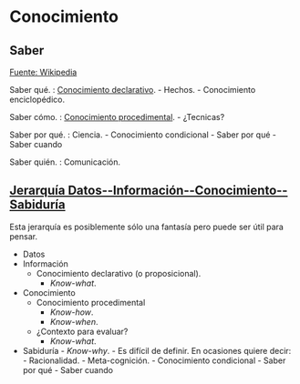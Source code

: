 # Conocimiento

## Saber 

[Fuente: Wikipedia](https://en.wikipedia.org/wiki/Know-how)

Saber qué.
:    [Conocimiento declarativo](https://es.wikipedia.org/wiki/Conocimiento_declarativo).
    - Hechos.
    - Conocimiento enciclopédico.

Saber cómo.
:    [Conocimiento procedimental](https://es.wikipedia.org/wiki/Conocimiento_procedimental).
	- ¿Tecnicas?

Saber por qué.
:    Ciencia.
    - Conocimiento condicional
    	- Saber por qué
		- Saber cuando
	
Saber quién.
:    Comunicación.

## [Jerarquía Datos--Información--Conocimiento--Sabiduría](https://en.wikipedia.org/wiki/DIKW_Pyramid)

Esta jerarquía es posiblemente sólo una fantasía pero puede ser útil
para pensar.

- Datos
- Información
    - Conocimiento declarativo (o proposicional).
		- *Know-what*.
- Conocimiento
    - Conocimiento procedimental
		- *Know-how*.
    	- *Know-when*.
	- ¿Contexto para evaluar?
		- *Know-what*.
- Sabiduría
		- *Know-why*.
		- Es difícil de definir. En ocasiones quiere decir:
            - Racionalidad.
			- Meta-cognición.
            - Conocimiento condicional
            	- Saber por qué
        		- Saber cuando
                